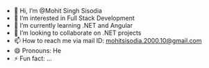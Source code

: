- 👋 Hi, I’m @Mohit Singh Sisodia
- 👀 I’m interested in Full Stack Development
- 🌱 I’m currently learning .NET and Angular
- 💞️ I’m looking to collaborate on .NET projects
- 📫 How to reach me via mail ID: mohitsisodia.2000.10@gmail.com
- 😄 Pronouns: He
- ⚡ Fun fact: ...

<!---
MohitSisodia-fullstack/MohitSisodia-fullstack is a ✨ special ✨ repository because its `README.md` (this file) appears on your GitHub profile.
You can click the Preview link to take a look at your changes.
--->
